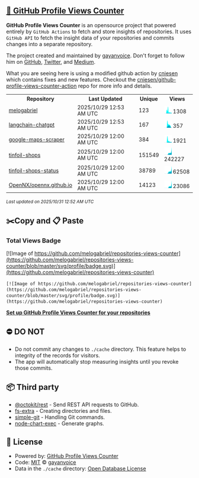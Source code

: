 ## [🚀 GitHub Profile Views Counter](https://github.com/gayanvoice/github-profile-views-counter)
**GitHub Profile Views Counter** is an opensource project that powered entirely by  `GitHub Actions` to fetch and store insights of repositories.
It uses `GitHub API` to fetch the insight data of your repositories and commits changes into a separate repository.

The project created and maintained by [gayanvoice](https://github.com/gayanvoice). Don't forget to follow him on [GitHub](https://github.com/gayanvoice), [Twitter](https://twitter.com/gayanvoice), and [Medium](https://gayanvoice.medium.com/).

What you are seeing here is using a modified github action by [cniesen](https://github.com/cniesen) which contains fixes and new features.  Checkout the [cniesen/github-profile-views-counter-action](https://github.com/cniesen/github-profile-views-counter-action) repo for more info and details.

<table>
	<tr>
		<th>
			Repository
		</th>
		<th>
			Last Updated
		</th>
		<th>
			Unique
		</th>
		<th>
			Views
		</th>
	</tr>
	<tr>
		<td>
			<a href="https://github.com/melogabriel/repositories-views-counter/tree/master/readme/411425982/year.md">
				melogabriel
			</a>
		</td>
		<td>
			2025/10/29 12:53 AM UTC
		</td>
		<td>
			123
		</td>
		<td>
			<img alt="Response time graph" src="https://github.com/melogabriel/repositories-views-counter/raw/master/graph/411425982/small/year.png" height="20"> 1308
		</td>
	</tr>
	<tr>
		<td>
			<a href="https://github.com/melogabriel/repositories-views-counter/tree/master/readme/633030414/year.md">
				langchain-chatgpt
			</a>
		</td>
		<td>
			2025/10/29 12:53 AM UTC
		</td>
		<td>
			167
		</td>
		<td>
			<img alt="Response time graph" src="https://github.com/melogabriel/repositories-views-counter/raw/master/graph/633030414/small/year.png" height="20"> 357
		</td>
	</tr>
	<tr>
		<td>
			<a href="https://github.com/melogabriel/repositories-views-counter/tree/master/readme/946732374/year.md">
				google-maps-scraper
			</a>
		</td>
		<td>
			2025/10/29 12:00 AM UTC
		</td>
		<td>
			384
		</td>
		<td>
			<img alt="Response time graph" src="https://github.com/melogabriel/repositories-views-counter/raw/master/graph/946732374/small/year.png" height="20"> 1921
		</td>
	</tr>
	<tr>
		<td>
			<a href="https://github.com/melogabriel/repositories-views-counter/tree/master/readme/959189261/year.md">
				tinfoil-shops
			</a>
		</td>
		<td>
			2025/10/29 12:00 AM UTC
		</td>
		<td>
			151549
		</td>
		<td>
			<img alt="Response time graph" src="https://github.com/melogabriel/repositories-views-counter/raw/master/graph/959189261/small/year.png" height="20"> 242227
		</td>
	</tr>
	<tr>
		<td>
			<a href="https://github.com/melogabriel/repositories-views-counter/tree/master/readme/964844222/year.md">
				tinfoil-shops-status
			</a>
		</td>
		<td>
			2025/10/29 12:00 AM UTC
		</td>
		<td>
			38789
		</td>
		<td>
			<img alt="Response time graph" src="https://github.com/melogabriel/repositories-views-counter/raw/master/graph/964844222/small/year.png" height="20"> 62508
		</td>
	</tr>
	<tr>
		<td>
			<a href="https://github.com/melogabriel/repositories-views-counter/tree/master/readme/985317875/year.md">
				OpenNX/opennx.github.io
			</a>
		</td>
		<td>
			2025/10/29 12:00 AM UTC
		</td>
		<td>
			14123
		</td>
		<td>
			<img alt="Response time graph" src="https://github.com/melogabriel/repositories-views-counter/raw/master/graph/985317875/small/year.png" height="20"> 23086
		</td>
	</tr>
</table>

<small><i>Last updated on 2025/10/31 12:52 AM UTC</i></small>

## ✂️Copy and 📋 Paste
### Total Views Badge
[![Image of https://github.com/melogabriel/repositories-views-counter](https://github.com/melogabriel/repositories-views-counter/blob/master/svg/profile/badge.svg)](https://github.com/melogabriel/repositories-views-counter)

```readme
[![Image of https://github.com/melogabriel/repositories-views-counter](https://github.com/melogabriel/repositories-views-counter/blob/master/svg/profile/badge.svg)](https://github.com/melogabriel/repositories-views-counter)
```
[**Set up GitHub Profile Views Counter for your repositories**](https://github.com/gayanvoice/github-profile-views-counter)
## ⛔ DO NOT
- Do not commit any changes to `./cache` directory. This feature helps to integrity of the records for visitors.
- The app will automatically stop measuring insights until you revoke those commits.
## 📦 Third party

- [@octokit/rest](https://www.npmjs.com/package/@octokit/rest) - Send REST API requests to GitHub.
- [fs-extra](https://www.npmjs.com/package/fs-extra) - Creating directories and files.
- [simple-git](https://www.npmjs.com/package/simple-git) - Handling Git commands.
- [node-chart-exec](https://www.npmjs.com/package/node-chart-exec) - Generate graphs.
## 📄 License
- Powered by: [GitHub Profile Views Counter](https://github.com/gayanvoice/github-profile-views-counter)
- Code: [MIT](./LICENSE) © [gayanvoice](https://github.com/gayanvoice)
- Data in the `./cache` directory: [Open Database License](https://opendatacommons.org/licenses/odbl/1-0/)